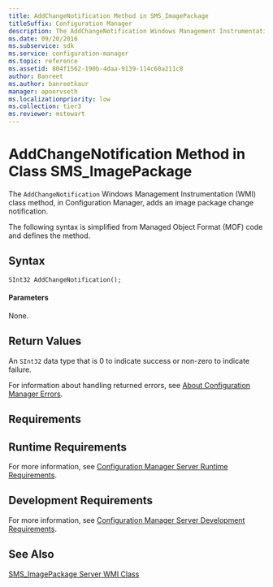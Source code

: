```yaml
---
title: AddChangeNotification Method in SMS_ImagePackage
titleSuffix: Configuration Manager
description: The AddChangeNotification Windows Management Instrumentation (WMI) class method, in Configuration Manager, adds an image package change notification.
ms.date: 09/20/2016
ms.subservice: sdk
ms.service: configuration-manager
ms.topic: reference
ms.assetid: 804f1562-190b-4daa-9139-114c60a211c8
author: Banreet
ms.author: banreetkaur
manager: apoorvseth
ms.localizationpriority: low
ms.collection: tier3
ms.reviewer: mstewart
---
```

# AddChangeNotification Method in Class SMS_ImagePackage
The `AddChangeNotification` Windows Management Instrumentation (WMI) class method, in Configuration Manager, adds an image package change notification.

 The following syntax is simplified from Managed Object Format (MOF) code and defines the method.

## Syntax

```
SInt32 AddChangeNotification();
```

#### Parameters
 None.

## Return Values
 An `SInt32` data type that is 0 to indicate success or non-zero to indicate failure.

 For information about handling returned errors, see [About Configuration Manager Errors](../../../develop/core/understand/about-configuration-manager-errors.md).

## Requirements

## Runtime Requirements
 For more information, see [Configuration Manager Server Runtime Requirements](../../../develop/core/reqs/server-runtime-requirements.md).

## Development Requirements
 For more information, see [Configuration Manager Server Development Requirements](../../../develop/core/reqs/server-development-requirements.md).

## See Also
 [SMS_ImagePackage Server WMI Class](../../../develop/reference/osd/sms_imagepackage-server-wmi-class.md)

